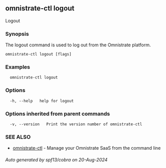 ## omnistrate-ctl logout

Logout

### Synopsis

The logout command is used to log out from the Omnistrate platform.

```
omnistrate-ctl logout [flags]
```

### Examples

```
  omnistrate-ctl logout
```

### Options

```
  -h, --help   help for logout
```

### Options inherited from parent commands

```
  -v, --version   Print the version number of omnistrate-ctl
```

### SEE ALSO

* [omnistrate-ctl](omnistrate-ctl.md)	 - Manage your Omnistrate SaaS from the command line

###### Auto generated by spf13/cobra on 20-Aug-2024
